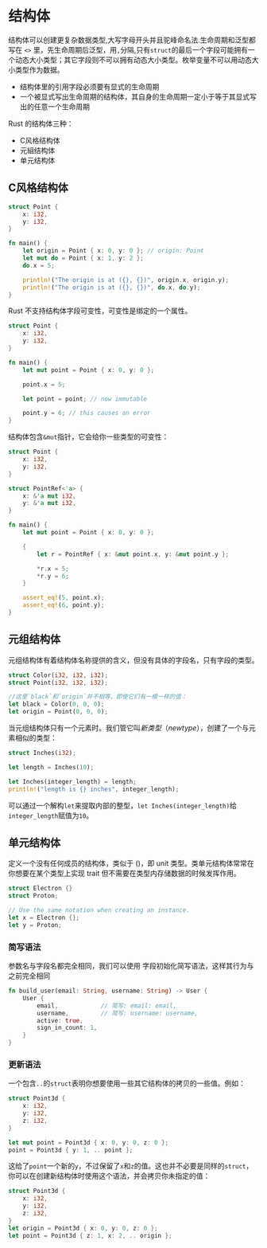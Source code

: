 # 结构体

结构体可以创建更复杂数据类型,大写字母开头并且驼峰命名法.生命周期和泛型都写在 `<>` 里，先生命周期后泛型，用`,`分隔,只有`struct`的最后一个字段可能拥有一个动态大小类型；其它字段则不可以拥有动态大小类型。枚举变量不可以用动态大小类型作为数据。

* 结构体里的引用字段必须要有显式的生命周期
* 一个被显式写出生命周期的结构体，其自身的生命周期一定小于等于其显式写出的任意一个生命周期

Rust 的结构体三种：

* C风格结构体
* 元組结构体
* 单元结构体

## C风格结构体

```rust
struct Point {
    x: i32,
    y: i32,
}

fn main() {
    let origin = Point { x: 0, y: 0 }; // origin: Point
    let mut do = Point { x: 1, y: 2 };
    do.x = 5;

    println!("The origin is at ({}, {})", origin.x, origin.y);
    println!("The origin is at ({}, {})", do.x, do.y);
}
```

Rust 不支持结构体字段可变性，可变性是绑定的一个属性。

```rust
struct Point {
    x: i32,
    y: i32,
}

fn main() {
    let mut point = Point { x: 0, y: 0 };

    point.x = 5;

    let point = point; // now immutable

    point.y = 6; // this causes an error
}
```

结构体包含`&mut`指针，它会给你一些类型的可变性：

```rust
struct Point {
    x: i32,
    y: i32,
}

struct PointRef<'a> {
    x: &'a mut i32,
    y: &'a mut i32,
}

fn main() {
    let mut point = Point { x: 0, y: 0 };

    {
        let r = PointRef { x: &mut point.x, y: &mut point.y };

        *r.x = 5;
        *r.y = 6;
    }

    assert_eq!(5, point.x);
    assert_eq!(6, point.y);
}
```

## 元组结构体

元组结构体有着结构体名称提供的含义，但没有具体的字段名，只有字段的类型。

```rust
struct Color(i32, i32, i32);
struct Point(i32, i32, i32);

//这里`black`和`origin`并不相等，即使它们有一模一样的值：
let black = Color(0, 0, 0);
let origin = Point(0, 0, 0);
```

当元组结构体只有一个元素时。我们管它叫*新类型*（*newtype*），创建了一个与元素相似的类型：

```rust
struct Inches(i32);

let length = Inches(10);

let Inches(integer_length) = length;
println!("length is {} inches", integer_length);
```

可以通过一个解构`let`来提取内部的整型，`let Inches(integer_length)`给`integer_length`赋值为`10`。

## 单元结构体

定义一个没有任何成员的结构体，类似于 ()，即 unit 类型。类单元结构体常常在你想要在某个类型上实现 trait 但不需要在类型内存储数据的时候发挥作用。

```rust
struct Electron {}   
struct Proton;      

// Use the same notation when creating an instance.
let x = Electron {};
let y = Proton;
```

### 简写语法

参数名与字段名都完全相同，我们可以使用 字段初始化简写语法，这样其行为与之前完全相同

```rust
fn build_user(email: String, username: String) -> User {
    User {
        email,            // 简写: email: email,
        username,         // 简写: username: username,
        active: true,
        sign_in_count: 1,
    }
}
```

### 更新语法

一个包含`..`的`struct`表明你想要使用一些其它结构体的拷贝的一些值。例如：

```rust
struct Point3d {
    x: i32,
    y: i32,
    z: i32,
}

let mut point = Point3d { x: 0, y: 0, z: 0 };
point = Point3d { y: 1, .. point };
```

这给了`point`一个新的`y`，不过保留了`x`和`z`的值。这也并不必要是同样的`struct`，你可以在创建新结构体时使用这个语法，并会拷贝你未指定的值：

```rust
struct Point3d {
    x: i32,
    y: i32,
    z: i32,
}
let origin = Point3d { x: 0, y: 0, z: 0 };
let point = Point3d { z: 1, x: 2, .. origin };
```